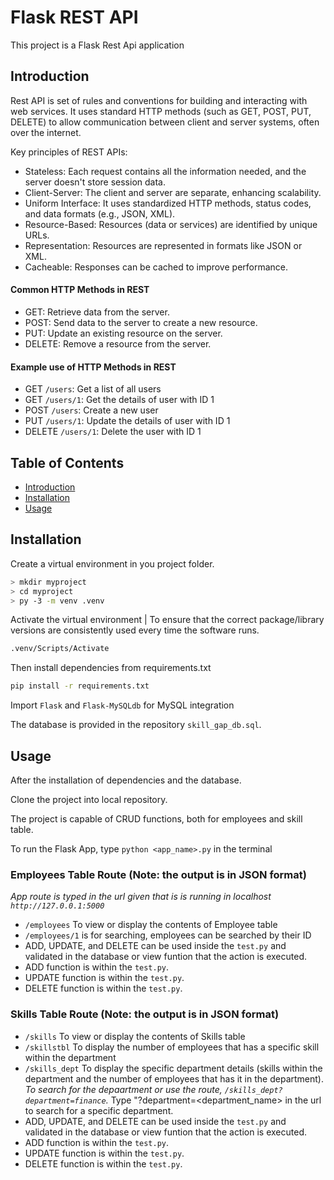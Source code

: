 # Flask REST API
This project is a Flask Rest Api application 

## Introduction
Rest API is  set of rules and conventions for building and interacting with web services. It uses standard HTTP methods (such as GET, POST, PUT, DELETE) to allow communication between client and server systems, often over the internet.

Key principles of REST APIs:

- Stateless: Each request contains all the information needed, and the server doesn't store session data.
- Client-Server: The client and server are separate, enhancing scalability.
- Uniform Interface: It uses standardized HTTP methods, status codes, and data formats (e.g., JSON, XML).
- Resource-Based: Resources (data or services) are identified by unique URLs.
- Representation: Resources are represented in formats like JSON or XML.
- Cacheable: Responses can be cached to improve performance.

#### Common HTTP Methods in REST

- GET: Retrieve data from the server.
- POST: Send data to the server to create a new resource.
- PUT: Update an existing resource on the server.
- DELETE: Remove a resource from the server.

#### Example use of HTTP Methods in REST

- GET `/users`: Get a list of all users
- GET `/users/1`: Get the details of user with ID 1
- POST `/users`: Create a new user
- PUT `/users/1`: Update the details of user with ID 1
- DELETE `/users/1`: Delete the user with ID 1


## Table of Contents

- [Introduction](#introduction)
- [Installation](#installation)
- [Usage](#usage)

## Installation
  Create a virtual environment in you project folder.
```bash
> mkdir myproject
> cd myproject
> py -3 -m venv .venv
```
Activate the virtual environment | To ensure that the correct package/library versions are consistently used every time the software runs.
```bash
.venv/Scripts/Activate
```
Then install dependencies from requirements.txt
```bash
pip install -r requirements.txt
```
Import `Flask` and `Flask-MySQLdb` for MySQL integration

The database is provided in the repository
`skill_gap_db.sql`.

## Usage
After the installation of dependencies and the database.

Clone the project into local repository.

The project is capable of CRUD functions, both for employees and skill table.

To run the Flask App, type `python <app_name>.py` in the terminal

### Employees Table Route (Note: the output is in JSON format)

*App route is typed in the url given that is is running in localhost `http://127.0.0.1:5000`*

- `/employees` To view or display the contents of Employee table
- `/employees/1` is for searching, employees can be searched by their ID
- ADD, UPDATE, and DELETE can be used inside the `test.py` and validated in the database or view funtion that the action is executed.
- ADD function is within the `test.py`.
- UPDATE function is within the `test.py`.
- DELETE function is within the `test.py`.


### Skills Table Route (Note: the output is in JSON format)

- `/skills` To view or display the contents of Skills table
- `/skillstbl` To display the number of employees that has a specific skill within the department
- `/skills_dept` To display the specific department details (skills within the department and the number of employees that has it in the department). *To search for the depaartment or use the route, `/skills_dept?department=finance`.* Type "?department=<department_name> in the url to search for a specific department.
- ADD, UPDATE, and DELETE can be used inside the `test.py` and validated in the database or view funtion that the action is executed.
- ADD function is within the `test.py`.
- UPDATE function is within the `test.py`.
- DELETE function is within the `test.py`.





